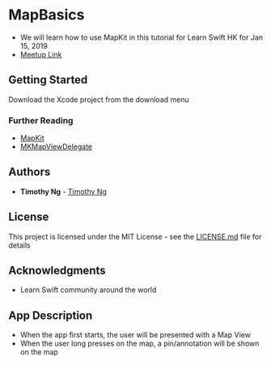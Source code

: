 # MapBasics
* We will learn how to use MapKit in this tutorial for Learn Swift HK for Jan 15, 2019
* [Meetup Link](https://www.meetup.com/Learn-Swift-HK/events/256112228/)

## Getting Started

Download the Xcode project from the download menu

### Further Reading
- [MapKit](https://developer.apple.com/documentation/mapkit)
- [MKMapViewDelegate](https://developer.apple.com/documentation/mapkit/mkmapviewdelegate)

## Authors

* **Timothy Ng** - [Timothy Ng](https://github.com/ncytimothy)

## License

This project is licensed under the MIT License - see the [LICENSE.md](LICENSE.md) file for details

## Acknowledgments

* Learn Swift community around the world

## App Description
* When the app first starts, the user will be presented with a Map View
* When the user long presses on the map, a pin/annotation will be shown on the map


